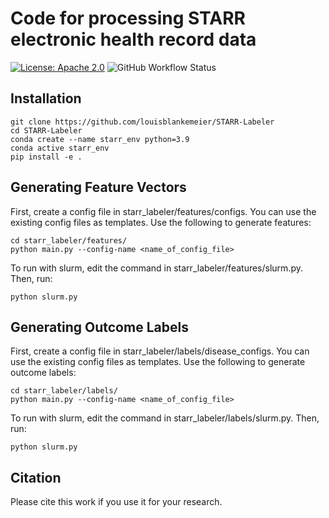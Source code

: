 # Code for processing STARR electronic health record data
[![License: Apache 2.0](https://img.shields.io/badge/License-Apache_2.0-blue.svg)](https://opensource.org/licenses/Apache-2.0)
![GitHub Workflow Status](https://img.shields.io/github/actions/workflow/status/louisblankemeier/STARR-Labeler/format.yml?branch=master)

## Installation
```
git clone https://github.com/louisblankemeier/STARR-Labeler
cd STARR-Labeler
conda create --name starr_env python=3.9
conda active starr_env
pip install -e .
```
## Generating Feature Vectors
First, create a config file in starr_labeler/features/configs. You can use the existing config files as templates. Use the following to generate features:
```
cd starr_labeler/features/
python main.py --config-name <name_of_config_file>
```

To run with slurm, edit the command in starr_labeler/features/slurm.py. Then, run:
```
python slurm.py
```

## Generating Outcome Labels
First, create a config file in starr_labeler/labels/disease_configs. You can use the existing config files as templates. Use the following to generate outcome labels:
```
cd starr_labeler/labels/
python main.py --config-name <name_of_config_file>
```

To run with slurm, edit the command in starr_labeler/labels/slurm.py. Then, run:
```
python slurm.py
```

## Citation
Please cite this work if you use it for your research.
